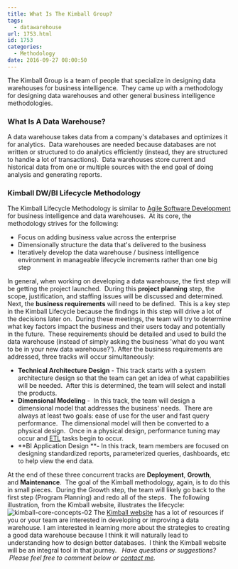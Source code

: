 ```yaml
---
title: What Is The Kimball Group?
tags:
  - datawarehouse
url: 1753.html
id: 1753
categories:
  - Methodology
date: 2016-09-27 08:00:50
---
```


The Kimball Group is a team of people that specialize in designing data warehouses for business intelligence.  They came up with a methodology for designing data warehouses and other general business intelligence methodologies.

### What Is A Data Warehouse?

A data warehouse takes data from a company's databases and optimizes it for analytics.  Data warehouses are needed because databases are not written or structured to do analytics efficiently (instead, they are structured to handle a lot of transactions).  Data warehouses store current and historical data from one or multiple sources with the end goal of doing analysis and generating reports.

### Kimball DW/BI Lifecycle Methodology

The Kimball Lifecycle Methodology is similar to [Agile Software Development](http://www.techtrek.io/what-is-agile-software-development/) for business intelligence and data warehouses.  At its core, the methodology strives for the following:

*   Focus on adding business value across the enterprise
*   Dimensionally structure the data that's delivered to the business
*   Iteratively develop the data warehouse / business intelligence environment in manageable lifecycle increments rather than one big step

In general, when working on developing a data warehouse, the first step will be getting the project launched.  During this **project planning** step, the scope, justification, and staffing issues will be discussed and determined. Next, the **business requirements** will need to be defined.  This is a key step in the Kimball Lifecycle because the findings in this step will drive a lot of the decisions later on.  During these meetings, the team will try to determine what key factors impact the business and their users today and potentially in the future.  These requirements should be detailed and used to build the data warehouse (instead of simply asking the business 'what do you want to be in your new data warehouse?'). After the business requirements are addressed, three tracks will occur simultaneously:

*   **Technical Architecture Design** \- This track starts with a system architecture design so that the team can get an idea of what capabilities will be needed.  After this is determined, the team will select and install the products.
*   **Dimensional Modeling** \-  In this track, the team will design a dimensional model that addresses the business' needs.  There are always at least two goals: ease of use for the user and fast query performance.  The dimensional model will then be converted to a physical design.  Once in a physical design, performance tuning may occur and [ETL](http://www.techtrek.io/what-is-etl/) tasks begin to occur.
*   **BI Application Design **\- In this track, team members are focused on designing standardized reports, parameterized queries, dashboards, etc to help view the end data.

At the end of these three concurrent tracks are **Deployment**, **Growth**, and **Maintenance**.  The goal of the Kimball methodology, again, is to do this in small pieces.  During the Growth step, the team will likely go back to the first step (Program Planning) and redo all of the steps.  The following illustration, from the Kimball website, illustrates the lifecycle: ![](http://www.kimballgroup.com/wp-content/uploads/2012/06/kimball-core-concepts-021.png "kimball-core-concepts-02") The [Kimball website](http://www.kimballgroup.com/) has a lot of resources if you or your team are interested in developing or improving a data warehouse. I am interested in learning more about the strategies to creating a good data warehouse because I think it will naturally lead to understanding how to design better databases.  I think the Kimball website will be an integral tool in that journey.   _Have questions or suggestions?  Please feel free to comment below or [contact me](/contact/)._